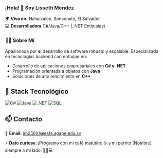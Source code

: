 
### ¡Hola! 👋 Soy Lisseth Mendez  

🌍 **Vivo en:** Nahuizalco, Sonsonate, El Salvador  
💻 **Desarrolladora** C#/Java/C++ | .NET Enthusiast  

### 👩‍💻 Sobre Mí  
Apasionada por el desarrollo de software robusto y escalable. Especializada en tecnologías backend con enfoque en:  
- Desarrollo de aplicaciones empresariales con **C# y .NET**  
- Programación orientada a objetos con **Java**  
- Soluciones de alto rendimiento en **C++**  

## 🔧 Stack Tecnológico  
![C#](https://img.shields.io/badge/C%23-239120?style=for-the-badge&logo=c-sharp&logoColor=white)
![Java](https://img.shields.io/badge/Java-ED8B00?style=for-the-badge&logo=openjdk&logoColor=white)
![.NET](https://img.shields.io/badge/.NET-512BD4?style=for-the-badge&logo=dotnet&logoColor=white)
![SQL](https://img.shields.io/badge/SQL-CC2927?style=for-the-badge&logo=microsoft-sql-server&logoColor=white)

## 📫 Contacto  
📧 **Email:** jm25001@esfe.agape.edu.sv    

⚡ **Dato curioso:** ¡Programo con mi café matutino ☕ y mi perrito [Nombre] siempre a mi lado! 🐕‍🦺💻  
